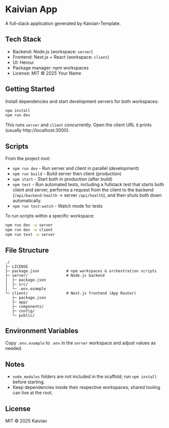 # Kaivian App

A full-stack application generated by Kaivian-Template.

## Tech Stack
- Backend: Node.js (workspace: `server`)
- Frontend: Next.js + React (workspace: `client`)
- UI: Heroui
- Package manager: npm workspaces
- License: MIT © 2025 Your Name

## Getting Started
Install dependencies and start development servers for both workspaces:
```bash
npm install
npm run dev
```

This runs `server` and `client` concurrently. Open the client URL it prints (usually http://localhost:3000).

## Scripts
From the project root:
- `npm run dev`        - Run server and client in parallel (development)
- `npm run build`      - Build server then client (production)
- `npm start`          - Start both in production (after build)
- `npm test`           - Run automated tests, including a fullstack test that starts both client and server, performs a request from the client to the backend (`/api/backend-health` → server `/api/health`), and then shuts both down automatically.
- `npm run test:watch` - Watch mode for tests

To run scripts within a specific workspace:
```bash
npm run dev -w server
npm run dev -w client
npm run test -w server
```

## File Structure
```
./
├─ LICENSE
├─ package.json            # npm workspaces & orchestration scripts
├─ server/                 # Node.js backend
│  ├─ package.json
│  ├─ src/
│  └─ .env.example
└─ client/                 # Next.js frontend (App Router)
   ├─ package.json
   ├─ app/
   ├─ components/
   ├─ config/
   └─ public/
```

## Environment Variables
Copy `.env.example` to `.env` in the `server` workspace and adjust values as needed.

## Notes
- `node_modules` folders are not included in the scaffold; run `npm install` before starting.
- Keep dependencies inside their respective workspaces; shared tooling can live at the root.

## License
MIT © 2025 Kaivian

